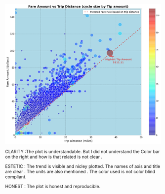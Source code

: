 ![alt text](HW8.png "orignial plot")

CLARITY :The plot is understandable. But I did not understand the Color bar on the right and how is that related is not clear .

ESTETIC : The trend is visible and nicley plotted. The names of axis and title are clear . The units are also mentioned . The color used is not color blind compliant. 

HONEST : The plot is honest and reproducible. 


 

